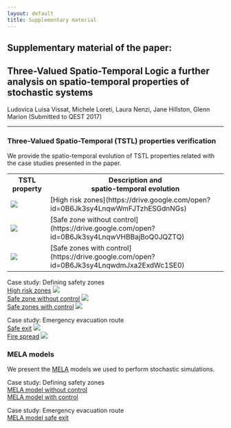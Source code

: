 ```yaml
---
layout: default
title: Supplementary material
---
```


## Supplementary material of the paper: <br />
## Three-Valued Spatio-Temporal Logic a further analysis on spatio-temporal properties of stochastic systems <br />
Ludovica Luisa Vissat,  Michele Loreti, Laura Nenzi, Jane Hillston, Glenn Marion (Submitted to QEST 2017) 

---
### Three-Valued Spatio-Temporal (TSTL) properties verification
We provide the spatio-temporal evolution of TSTL properties related with the case studies presented in the paper. <br />

<table style="width:100%">
  <tr>
    <th>TSTL property</th>
    <th>Description and <br /> spatio-temporal evolution</th> 
  </tr>
  <tr>
    <td> <img src="http://latex.codecogs.com/svg.latex?\psi_{risk}" border="0"> </td>
    <td> [High risk zones](https://drive.google.com/open?id=0B6Jk3sy4LnqwWmFJTzhESGdnNGs)</td> 
  </tr>
 <tr>
    <td> <img src="http://latex.codecogs.com/svg.latex?\psi_{area}" border="0"> </td>
    <td> [Safe zone without control](https://drive.google.com/open?id=0B6Jk3sy4LnqwVHBBajBoQ0JQZTQ) </td> 
  </tr>
  <tr>
    <td> <img src="http://latex.codecogs.com/svg.latex?\psi_{area}" border="0"> </td>
    <td> [Safe zones with control](https://drive.google.com/open?id=0B6Jk3sy4LnqwdmJxa2ExdWc1SE0) </td> 
  </tr>
  
</table>

Case study: Defining safety zones<br />
[High risk zones](https://drive.google.com/open?id=0B6Jk3sy4LnqwWmFJTzhESGdnNGs) <img src="http://latex.codecogs.com/svg.latex?\psi_{risk}" border="0"> <br />
[Safe zone without control](https://drive.google.com/open?id=0B6Jk3sy4LnqwVHBBajBoQ0JQZTQ) <img src="http://latex.codecogs.com/svg.latex?\psi_{area}" border="0">  <br />
[Safe zones with control](https://drive.google.com/open?id=0B6Jk3sy4LnqwdmJxa2ExdWc1SE0) <img src="http://latex.codecogs.com/svg.latex?\psi_{area}" border="0">  <br />

Case study: Emergency evacuation route<br />
[Safe exit](https://drive.google.com/open?id=0B6Jk3sy4LnqwanFRMXU4bmVTTVE) 
<img src="http://latex.codecogs.com/svg.latex?\psi_{safe}" border="0"> <br />
[Fire spread](https://drive.google.com/open?id=0B6Jk3sy4LnqwMnppWEc2YjJaeEU) 
<img src="http://latex.codecogs.com/svg.latex?\tilde{\neg}\;\psi_{fire}" border="0"> <br />

### MELA models
We present the [MELA](https://arxiv.org/abs/1610.08171) models we used to perform stochastic simulations.<br />

Case study: Defining safety zones <br />
[MELA model without control](https://ludovicalv.github.io/MELA1/)<br />
[MELA model with control](https://ludovicalv.github.io/MELA1C/)<br />

Case study: Emergency evacuation route<br />
[MELA model safe exit](https://ludovicalv.github.io/MELA2/)<br />





